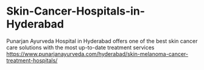 # Skin-Cancer-Hospitals-in-Hyderabad
 Punarjan Ayurveda Hospital in Hyderabad offers one of the best skin cancer care solutions with the most up-to-date treatment services
https://www.punarjanayurveda.com/hyderabad/skin-melanoma-cancer-treatment-hospitals/
